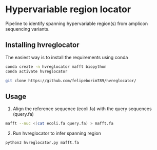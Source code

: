 # Hypervariable region locator
Pipeline to identify spanning hypervariable region(s) from amplicon sequencing variants.

## Installing hvreglocator
The easiest way is to install the requirements using conda
```bash
conda create -n hvreglocator mafft biopython
conda activate hvreglocator

git clone https://github.com/felipeborim789/hvreglocator/
```

## Usage
01. Align the reference sequence (ecoli.fa) with the query sequences (query.fa)
```bash
mafft --nuc <(cat ecoli.fa query.fa) > mafft.fa
```

02. Run hvreglocator to infer spanning region
```bash
python3 hvreglocator.py mafft.fa
```
